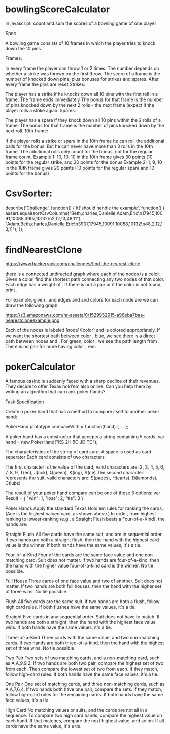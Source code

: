 # bowlingScoreCalculator

In javascript, count and sum the scores of a bowling game of one player

Spec

A bowling game consists of 10 frames in which the player tries to knock down the 10 pins.

Frames:

In every frame the player can throw 1 or 2 times. The number depends on whether a strike was thrown on the first throw.
The score of a frame is the number of knocked down pins, plus bonuses for strikes and spares.
After every frame the pins are reset
Strikes:

The player has a strike if he knocks down all 10 pins with the first roll in a frame.
The frame ends immediately
The bonus for that frame is the number of pins knocked down by the next 2 rolls - the next frame (expect if the player rolls a strike agian.
Spares:

The player has a spare if they knock down all 10 pins within the 2 rolls of a frame.
The bonus for that frame is the number of pins knocked down by the next roll.
10th frame:

If the player rolls a strike or spare in the 10th frame he can roll the additional balls for the bonus. But he can never have more than 3 rolls in the 10th frame.
The additional rolls only count for the bonus, not for the regular frame count.
Example 1: 10, 10, 10 in the 10th frame gives 30 points (10 points for the regular strike, and 20 points for the bonus
Example 2: 1, 9, 10 in the 10th frame gives 20 points (10 points for the regular spare and 10 points for the bonus)

# CsvSorter:

describe('Challenge', function() {
  it('should handle the example', function() {
    assert.equal(sortCsvColumns("Beth,charles,Danielle,Adam,Eric\n17945,10091,10088,3907,10132\n2,12,13,48,11"), "Adam,Beth,charles,Danielle,Eric\n3907,17945,10091,10088,10132\n48,2,12,13,11");
  });
  
# findNearestClone
https://www.hackerrank.com/challenges/find-the-nearest-clone

there is a connected undirected graph where each of the nodes is a color. Given a color, find the shortest path connecting any two nodes of that color. Each edge has a weight of . If there is not a pair or if the color is not found, print .

For example, given , and  edges  and  and colors for each node are  we can draw the following graph:

https://s3.amazonaws.com/hr-assets/0/1529952915-a96eba7baa-nearestcloneexample.png

Each of the nodes is labeled [node]/[color] and is colored appropriately. If we want the shortest path between color , blue, we see there is a direct path between nodes  and . For green, color , we see the path length  from . There is no pair for node  having color , red.
  
# pokerCalculator

A famous casino is suddenly faced with a sharp decline of their revenues. They decide to offer Texas hold'em also online. Can you help them by writing an algorithm that can rank poker hands?

Task Specification

Create a poker hand that has a method to compare itself to another poker hand:

PokerHand.prototype.compareWith = function(hand) { ... };

A poker hand has a constructor that accepts a string containing 5 cards:
var hand = new PokerHand("KS 2H 5C JD TD");

The characteristics of the string of cards are:
A space is used as card seperator
Each card consists of two characters

The first character is the value of the card, valid characters are:
2, 3, 4, 5, 6, 7, 8, 9, T(en), J(ack), Q(ueen), K(ing), A(ce)
The second character represents the suit, valid characters are:
S(pades), H(earts), D(iamonds), C(lubs)

The result of your poker hand compare can be one of these 3 options:
var Result = {
    "win": 1,
    "loss": 2,
    "tie": 3
}

Poker Hands
Apply the standard Texas Hold'em rules for ranking the cards. (Ace is the highest valued card, as shown above.)
In order, from highest-ranking to lowest-ranking (e.g., a Straight Flush beats a Four-of-a-Kind), the hands are:

Straight Flush
All five cards have the same suit, and are in sequential order.
If two hands are both a straight flush, then the hand with the highest card value is the winner.
If both hands have the same values, it's a tie.

Four-of-a-Kind
Four of the cards are the same face value and one non-matching card. Suit does not matter.
If two hands are four-of-a-kind, then the hand with the higher value four-of-a-kind card is the winner.
No tie possible.

Full House
Three cards of one face value and two of another. Suit does not matter.
If two hands are both full houses, then the hand with the higher set of three wins.
No tie possible

Flush
All five cards are the same suit.
If two hands are both a flush, follow high card rules.
If both flushes have the same values, it's a tie.

Straight
Five cards in any sequential order. Suit does not have to match.
If two hands are both a straight, then the hand with the highest face value wins.
If both hands have the same values, it's a tie.

Three-of-a-Kind
Three cards with the same value, and two non-matching cards.
If two hands are both three-of-a-kind, then the hand with the highest set of three wins.
No tie possible

Two Pair
Two sets of two matching cards, and a non-matching card, such as A,A,9,9,2.
If two hands are both two pair, compare the highest set of two from each. Then compare the lowest set of two from each. If they match, follow high-card rules.
If both hands have the same face values, it's a tie.

One Pair
One set of matching cards, and three non-matching cards, such as A,A,7,6,4.
If two hands both have one pair, compare the sets. If they match, follow high-card rules for the remaining cards.
If both hands have the same face values, it's a tie.

High Card
No matching values or suits, and the cards are not all in a sequence.
To compare two high card hands, compare the highest value on each hand. If that matches, compare the next highest value, and so on.
If all cards have the same value, it's a tie.
